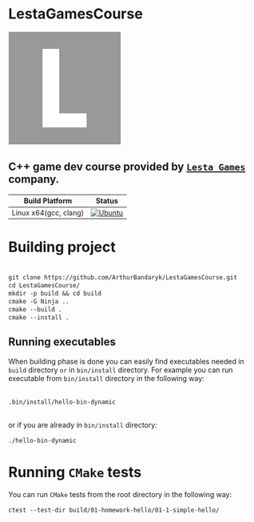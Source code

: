 # LestaGamesCourse

![Lesta Games](avatar/lesta-games.png)

## C++ game dev course provided by [`Lesta Games`](https://lesta.ru/ru) company.

Build Platform        | Status
--------------------- | ----------------------
Linux x64(gcc, clang) | [![Ubuntu](https://github.com/ArthurBandaryk/LestaGamesCourse/actions/workflows/github-ci-pipeline.yaml/badge.svg)](https://github.com/ArthurBandaryk/LestaGamesCourse/actions/workflows/github-ci-pipeline.yaml)

# Building project

```

git clone https://github.com/ArthurBandaryk/LestaGamesCourse.git
cd LestaGamesCourse/
mkdir -p build && cd build
cmake -G Ninja ..
cmake --build .
cmake --install .

```

## Running executables

When building phase is done you can easily find executables needed in `build` directory `or` in `bin/install` directory. For example you can run executable from `bin/install` directory in the following way:

```

.bin/install/hello-bin-dynamic


```

or if you are already in `bin/install` directory:

```
./hello-bin-dynamic

```

# Running `CMake` tests

You can run `CMake` tests from the root directory in the following way:

```
ctest --test-dir build/01-homework-hello/01-1-simple-hello/

```
